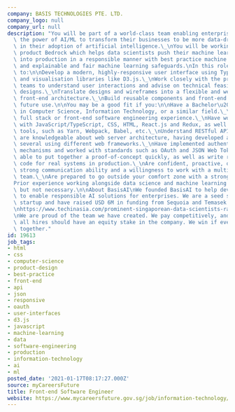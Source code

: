 ```yaml
---
company: BASIS TECHNOLOGIES PTE. LTD.
company_logo: null
company_url: null
description: "You will be part of a world-class team enabling enterprises to harness\
  \ the power of AI/ML to transform their businesses to be more data-driven and responsible\
  \ in their adoption of artificial intelligence.\_\nYou will be working on our core\
  \ product Bedrock which helps data scientists push their machine learning models\
  \ into production in a responsible manner with best practice machine learning operations\
  \ and explainable and fair machine learning safeguards.\nIn this role, you can expect\
  \ to:\n\nDevelop a modern, highly-responsive user interface using Typescript, React/Redux\
  \ and visualisation libraries like D3.js.\_\nWork closely with the product and design\
  \ teams to understand user interactions and advise on technical feasibility of UI/UX\
  \ designs.\_\nTranslate designs and wireframes into a flexible and well-structured\
  \ front-end architecture.\_\nBuild reusable components and front-end libraries for\
  \ future use.\n\nYou may be a good fit if you:\n\nHave a Bachelor\u2019s degree\
  \ in Computer Science, Information Technology, or a similar field.\_\nHave 4+ years\
  \ full stack or front-end software engineering experience.\_\nHave worked extensively\
  \ with JavaScript/TypeScript, CSS, HTML, React.js and Redux, as well as modern front-end\
  \ tools, such as Yarn, Webpack, Babel, etc.\_\nUnderstand RESTful API design and\
  \ are knowledgeable about web server architecture, having developed and deployed\
  \ several using different web frameworks.\_\nHave implemented authentication/authorisation\
  \ mechanisms and worked with standards such as OAuth and JSON Web Tokens.\_\nAre\
  \ able to put together a proof-of-concept quickly, as well as write robust and performant\
  \ code for real systems in production.\_\nAre confident, proactive, organised, with\
  \ strong communication ability and a willingness to work with a multidisciplinary\
  \ team.\_\nAre prepared to go outside your comfort zone with a strong growth mindset.\n\
  Prior experience working alongside data science and machine learning teams is helpful\
  \ but not necessary.\n\nAbout BasisAI\nWe founded BasisAI to help develop technology\
  \ to enable responsible AI solutions for enterprises. We are a seed stage, 20-person\
  \ startup and have raised USD 6M in funding from Sequoia and Temasek.\_\nhttps://techcrunch.com/2019/01/09/basisai/\_\
  \nhttps://www.techinasia.com/prominent-singaporean-data-scientists-raise-6m-sequoia-temasek-ai-startup\_\
  \nWe are proud of the team we have created. We pay competitively, and believe that\
  \ all hires should have an equity stake in the company. We win if everyone wins\
  \ together."
id: 19613
job_tags:
- html
- css
- computer-science
- product-design
- best-practice
- front-end
- api
- json
- responsive
- oauth
- user-interfaces
- d3.js
- javascript
- machine-learning
- data
- software-engineering
- production
- information-technology
- ai
- ml
posted_date: '2021-01-17T08:17:27.000Z'
source: myCareersFuture
title: Front-end Software Engineer
website: https://www.mycareersfuture.gov.sg/job/information-technology/front-end-software-engineer-basis-technologies-522c52721d6e912408355c8c81c9179a
---
```

